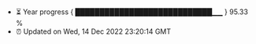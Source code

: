 - ⏳ Year progress { ████████████████████████████▁▁ } 95.33 %
- ⏰ Updated on Wed, 14 Dec 2022 23:20:14 GMT

